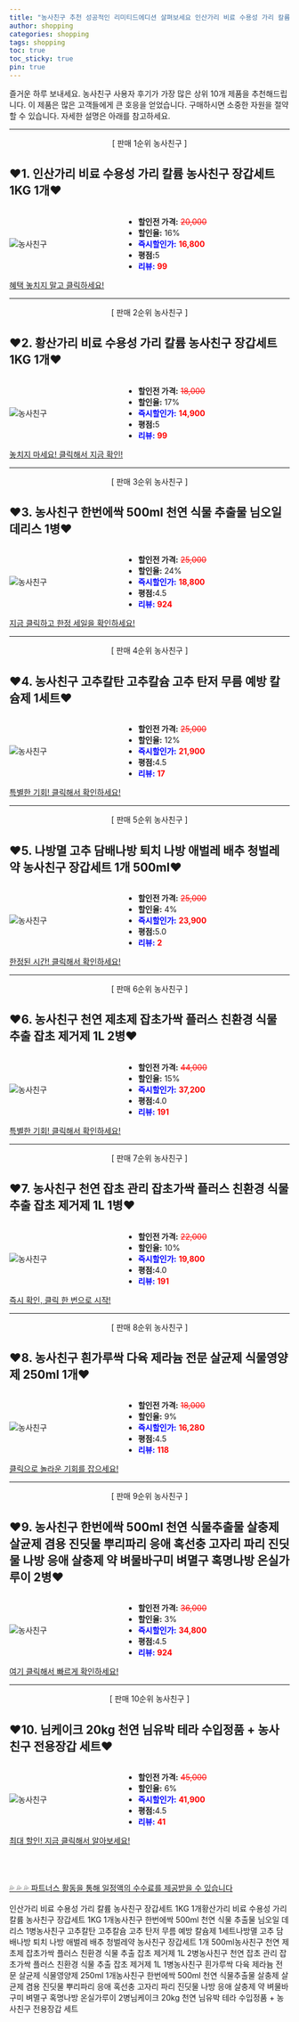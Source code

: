```yaml
---
title: "농사친구 추천 성공적인 리미티드에디션 살펴보세요 인산가리 비료 수용성 가리 칼륨"
author: shopping
categories: shopping
tags: shopping
toc: true
toc_sticky: true
pin: true
---
```

즐거운 하루 보내세요.  농사친구 사용자 후기가 가장 많은 상위 10개 제품을 추천해드립니다. 이 제품은 많은 고객들에게 큰 호응을 얻었습니다. 구매하시면 소중한 자원을 절약할 수 있습니다. 자세한 설명은 아래를 참고하세요.

---
<p class="toplist" style="margin: 0 auto; display: block; width: fit-content;">[ 판매 1순위 농사친구 ]</p>

<h2><strong>❤️1. 인산가리 비료 수용성 가리 칼륨 농사친구 장갑세트 1KG 1개❤️</strong></h2>

<div style="display: flex; align-items: center;">
    <div style="flex: 0.4;">
        <img src="https://thumbnail6.coupangcdn.com/thumbnails/remote/230x230ex/image/vendor_inventory/802e/e64213ee6bf8f21c2afaa8d04271ac0081d1bb81e6b943fdd1c159e72ff7.jpg" alt="농사친구" style="max-width: 100%;">
    </div>
    <div style="flex: 0.6; margin-left: 10px;">
        <ul>
            <li><strong>할인전 가격:</strong> <del style="color: red;">20,000</del></li>
            <li><strong>할인율:</strong> 16%</li>
            <li><span style='color:blue'><strong>즉시할인가:</strong></span> <span style='color:red'><strong>16,800</strong></span></li>
            <li><strong>평점:</strong>5</li>
            <li><span style='color:blue'><strong>리뷰:</strong></span> <span style='color:red'><strong>99</strong></span></li>
        </ul>
    </div>
</div>
<div class="center">
    <a href="https://selin100587001.github.io?lptag=AF9450613&subid=githubio&pageKey=8228218975&traceid=V0-153&itemId=23673795355&vendorItemId=90699032503" class="myButton">
        혜택 놓치지 말고 클릭하세요!
    </a>
</div>


---
<p class="toplist" style="margin: 0 auto; display: block; width: fit-content;">[ 판매 2순위 농사친구 ]</p>

<h2><strong>❤️2. 황산가리 비료 수용성 가리 칼륨 농사친구 장갑세트 1KG 1개❤️</strong></h2>

<div style="display: flex; align-items: center;">
    <div style="flex: 0.4;">
        <img src="https://thumbnail6.coupangcdn.com/thumbnails/remote/230x230ex/image/vendor_inventory/44ce/969b83b10d0fcd8d3bb4bf6f78e7db88f545ec070c1856a2e9d5f2f08c2d.jpg" alt="농사친구" style="max-width: 100%;">
    </div>
    <div style="flex: 0.6; margin-left: 10px;">
        <ul>
            <li><strong>할인전 가격:</strong> <del style="color: red;">18,000</del></li>
            <li><strong>할인율:</strong> 17%</li>
            <li><span style='color:blue'><strong>즉시할인가:</strong></span> <span style='color:red'><strong>14,900</strong></span></li>
            <li><strong>평점:</strong>5</li>
            <li><span style='color:blue'><strong>리뷰:</strong></span> <span style='color:red'><strong>99</strong></span></li>
        </ul>
    </div>
</div>
<div class="center">
    <a href="https://selin100587001.github.io?lptag=AF9450613&subid=githubio&pageKey=8228210272&traceid=V0-153&itemId=23673728854&vendorItemId=90698966197" class="myButton">
        놓치지 마세요! 클릭해서 지금 확인!
    </a>
</div>


---
<p class="toplist" style="margin: 0 auto; display: block; width: fit-content;">[ 판매 3순위 농사친구 ]</p>

<h2><strong>❤️3. 농사친구 한번에싹 500ml 천연 식물 추출물 님오일 데리스 1병❤️</strong></h2>

<div style="display: flex; align-items: center;">
    <div style="flex: 0.4;">
        <img src="https://thumbnail7.coupangcdn.com/thumbnails/remote/230x230ex/image/vendor_inventory/ee28/87ed986fabc5386dd0516844f8e96582e05b16d6d644648dc929c88e18e9.jpg" alt="농사친구" style="max-width: 100%;">
    </div>
    <div style="flex: 0.6; margin-left: 10px;">
        <ul>
            <li><strong>할인전 가격:</strong> <del style="color: red;">25,000</del></li>
            <li><strong>할인율:</strong> 24%</li>
            <li><span style='color:blue'><strong>즉시할인가:</strong></span> <span style='color:red'><strong>18,800</strong></span></li>
            <li><strong>평점:</strong>4.5</li>
            <li><span style='color:blue'><strong>리뷰:</strong></span> <span style='color:red'><strong>924</strong></span></li>
        </ul>
    </div>
</div>
<div class="center">
    <a href="https://selin100587001.github.io?lptag=AF9450613&subid=githubio&pageKey=7204576470&traceid=V0-153&itemId=18217939580&vendorItemId=86256177131" class="myButton">
        지금 클릭하고 한정 세일을 확인하세요!
    </a>
</div>


---
<p class="toplist" style="margin: 0 auto; display: block; width: fit-content;">[ 판매 4순위 농사친구 ]</p>

<h2><strong>❤️4. 농사친구 고추칼탄 고추칼슘 고추 탄저 무름 예방 칼슘제 1세트❤️</strong></h2>

<div style="display: flex; align-items: center;">
    <div style="flex: 0.4;">
        <img src="https://thumbnail10.coupangcdn.com/thumbnails/remote/230x230ex/image/vendor_inventory/8bc6/1ab890792afa18f5664e3e97c571c04f361dff763a943fcd8f0c704fff59.jpg" alt="농사친구" style="max-width: 100%;">
    </div>
    <div style="flex: 0.6; margin-left: 10px;">
        <ul>
            <li><strong>할인전 가격:</strong> <del style="color: red;">25,000</del></li>
            <li><strong>할인율:</strong> 12%</li>
            <li><span style='color:blue'><strong>즉시할인가:</strong></span> <span style='color:red'><strong>21,900</strong></span></li>
            <li><strong>평점:</strong>4.5</li>
            <li><span style='color:blue'><strong>리뷰:</strong></span> <span style='color:red'><strong>17</strong></span></li>
        </ul>
    </div>
</div>
<div class="center">
    <a href="https://selin100587001.github.io?lptag=AF9450613&subid=githubio&pageKey=8090770096&traceid=V0-153&itemId=22849276065&vendorItemId=90299006835" class="myButton">
        특별한 기회! 클릭해서 확인하세요!
    </a>
</div>


---
<p class="toplist" style="margin: 0 auto; display: block; width: fit-content;">[ 판매 5순위 농사친구 ]</p>

<h2><strong>❤️5. 나방멸 고추 담배나방 퇴치 나방 애벌레 배추 청벌레약 농사친구 장갑세트 1개 500ml❤️</strong></h2>

<div style="display: flex; align-items: center;">
    <div style="flex: 0.4;">
        <img src="https://thumbnail9.coupangcdn.com/thumbnails/remote/230x230ex/image/vendor_inventory/e94e/0f5164c98ac8b0cd91b62ce21d40bd49edba84cc2e522791b448a5986b28.jpg" alt="농사친구" style="max-width: 100%;">
    </div>
    <div style="flex: 0.6; margin-left: 10px;">
        <ul>
            <li><strong>할인전 가격:</strong> <del style="color: red;">25,000</del></li>
            <li><strong>할인율:</strong> 4%</li>
            <li><span style='color:blue'><strong>즉시할인가:</strong></span> <span style='color:red'><strong>23,900</strong></span></li>
            <li><strong>평점:</strong>5.0</li>
            <li><span style='color:blue'><strong>리뷰:</strong></span> <span style='color:red'><strong>2</strong></span></li>
        </ul>
    </div>
</div>
<div class="center">
    <a href="https://selin100587001.github.io?lptag=AF9450613&subid=githubio&pageKey=8209790069&traceid=V0-153&itemId=23560524210&vendorItemId=90586513878" class="myButton">
        한정된 시간! 클릭해서 확인하세요!
    </a>
</div>


---
<p class="toplist" style="margin: 0 auto; display: block; width: fit-content;">[ 판매 6순위 농사친구 ]</p>

<h2><strong>❤️6. 농사친구 천연 제초제 잡초가싹 플러스 친환경 식물 추출 잡초 제거제 1L 2병❤️</strong></h2>

<div style="display: flex; align-items: center;">
    <div style="flex: 0.4;">
        <img src="https://thumbnail9.coupangcdn.com/thumbnails/remote/230x230ex/image/vendor_inventory/a798/0696fc105b2144ace860694d8a8457708a9c5b458973ced03a47eeabb1d2.jpg" alt="농사친구" style="max-width: 100%;">
    </div>
    <div style="flex: 0.6; margin-left: 10px;">
        <ul>
            <li><strong>할인전 가격:</strong> <del style="color: red;">44,000</del></li>
            <li><strong>할인율:</strong> 15%</li>
            <li><span style='color:blue'><strong>즉시할인가:</strong></span> <span style='color:red'><strong>37,200</strong></span></li>
            <li><strong>평점:</strong>4.0</li>
            <li><span style='color:blue'><strong>리뷰:</strong></span> <span style='color:red'><strong>191</strong></span></li>
        </ul>
    </div>
</div>
<div class="center">
    <a href="https://selin100587001.github.io?lptag=AF9450613&subid=githubio&pageKey=7330868418&traceid=V0-153&itemId=15818077045&vendorItemId=83030026731" class="myButton">
        특별한 기회! 클릭해서 확인하세요!
    </a>
</div>


---
<p class="toplist" style="margin: 0 auto; display: block; width: fit-content;">[ 판매 7순위 농사친구 ]</p>

<h2><strong>❤️7. 농사친구 천연 잡초 관리 잡초가싹 플러스 친환경 식물 추출 잡초 제거제 1L 1병❤️</strong></h2>

<div style="display: flex; align-items: center;">
    <div style="flex: 0.4;">
        <img src="https://thumbnail10.coupangcdn.com/thumbnails/remote/230x230ex/image/vendor_inventory/ef19/a6c03602186c089ec3cd0428188cde74caa6c4e61ff4dbffe0ea82eb5a58.jpg" alt="농사친구" style="max-width: 100%;">
    </div>
    <div style="flex: 0.6; margin-left: 10px;">
        <ul>
            <li><strong>할인전 가격:</strong> <del style="color: red;">22,000</del></li>
            <li><strong>할인율:</strong> 10%</li>
            <li><span style='color:blue'><strong>즉시할인가:</strong></span> <span style='color:red'><strong>19,800</strong></span></li>
            <li><strong>평점:</strong>4.0</li>
            <li><span style='color:blue'><strong>리뷰:</strong></span> <span style='color:red'><strong>191</strong></span></li>
        </ul>
    </div>
</div>
<div class="center">
    <a href="https://selin100587001.github.io?lptag=AF9450613&subid=githubio&pageKey=7330868418&traceid=V0-153&itemId=18820510255&vendorItemId=83029978629" class="myButton">
        즉시 확인, 클릭 한 번으로 시작!
    </a>
</div>


---
<p class="toplist" style="margin: 0 auto; display: block; width: fit-content;">[ 판매 8순위 농사친구 ]</p>

<h2><strong>❤️8. 농사친구 흰가루싹 다육 제라늄 전문 살균제 식물영양제 250ml 1개❤️</strong></h2>

<div style="display: flex; align-items: center;">
    <div style="flex: 0.4;">
        <img src="https://thumbnail6.coupangcdn.com/thumbnails/remote/230x230ex/image/vendor_inventory/140c/ced7389da30452ffaff76bdd7edb4a4bed666abf6bdb866b8368698b1069.jpg" alt="농사친구" style="max-width: 100%;">
    </div>
    <div style="flex: 0.6; margin-left: 10px;">
        <ul>
            <li><strong>할인전 가격:</strong> <del style="color: red;">18,000</del></li>
            <li><strong>할인율:</strong> 9%</li>
            <li><span style='color:blue'><strong>즉시할인가:</strong></span> <span style='color:red'><strong>16,280</strong></span></li>
            <li><strong>평점:</strong>4.5</li>
            <li><span style='color:blue'><strong>리뷰:</strong></span> <span style='color:red'><strong>118</strong></span></li>
        </ul>
    </div>
</div>
<div class="center">
    <a href="https://selin100587001.github.io?lptag=AF9450613&subid=githubio&pageKey=6971264242&traceid=V0-153&itemId=17004467560&vendorItemId=90172284407" class="myButton">
        클릭으로 놀라운 기회를 잡으세요!
    </a>
</div>


---
<p class="toplist" style="margin: 0 auto; display: block; width: fit-content;">[ 판매 9순위 농사친구 ]</p>

<h2><strong>❤️9. 농사친구 한번에싹 500ml 천연 식물추출물 살충제 살균제 겸용 진딧물 뿌리파리 응애 혹선충 고자리 파리 진딧물 나방 응애 살충제 약 벼물바구미 벼멸구 혹명나방 온실가루이 2병❤️</strong></h2>

<div style="display: flex; align-items: center;">
    <div style="flex: 0.4;">
        <img src="https://thumbnail6.coupangcdn.com/thumbnails/remote/230x230ex/image/vendor_inventory/7aa8/8bdf073fad405094cf341bc2d606962741ef789e46bff5c178793167d860.jpg" alt="농사친구" style="max-width: 100%;">
    </div>
    <div style="flex: 0.6; margin-left: 10px;">
        <ul>
            <li><strong>할인전 가격:</strong> <del style="color: red;">36,000</del></li>
            <li><strong>할인율:</strong> 3%</li>
            <li><span style='color:blue'><strong>즉시할인가:</strong></span> <span style='color:red'><strong>34,800</strong></span></li>
            <li><strong>평점:</strong>4.5</li>
            <li><span style='color:blue'><strong>리뷰:</strong></span> <span style='color:red'><strong>924</strong></span></li>
        </ul>
    </div>
</div>
<div class="center">
    <a href="https://selin100587001.github.io?lptag=AF9450613&subid=githubio&pageKey=7204576470&traceid=V0-153&itemId=18099827339&vendorItemId=85252015295" class="myButton">
        여기 클릭해서 빠르게 확인하세요!
    </a>
</div>


---
<p class="toplist" style="margin: 0 auto; display: block; width: fit-content;">[ 판매 10순위 농사친구 ]</p>

<h2><strong>❤️10. 님케이크 20kg 천연 님유박 테라 수입정품 + 농사친구 전용장갑 세트❤️</strong></h2>

<div style="display: flex; align-items: center;">
    <div style="flex: 0.4;">
        <img src="https://thumbnail10.coupangcdn.com/thumbnails/remote/230x230ex/image/vendor_inventory/08ed/abc5ee2552ad886b9bd597f51fe2685756c551be0eae8757d8b482023492.jpg" alt="농사친구" style="max-width: 100%;">
    </div>
    <div style="flex: 0.6; margin-left: 10px;">
        <ul>
            <li><strong>할인전 가격:</strong> <del style="color: red;">45,000</del></li>
            <li><strong>할인율:</strong> 6%</li>
            <li><span style='color:blue'><strong>즉시할인가:</strong></span> <span style='color:red'><strong>41,900</strong></span></li>
            <li><strong>평점:</strong>4.5</li>
            <li><span style='color:blue'><strong>리뷰:</strong></span> <span style='color:red'><strong>41</strong></span></li>
        </ul>
    </div>
</div>
<div class="center">
    <a href="https://selin100587001.github.io?lptag=AF9450613&subid=githubio&pageKey=7141825525&traceid=V0-153&itemId=17933191617&vendorItemId=85094473882" class="myButton">
        최대 할인! 지금 클릭해서 알아보세요!
    </a>
</div>

<br><br><br>[💦 💦 💦 파트너스 활동을 통해 일정액의 수수료를 제공받을 수 있습니다](https://link.coupang.com/a/bcpT2c)<br><br>인산가리 비료 수용성 가리 칼륨 농사친구 장갑세트 1KG 1개황산가리 비료 수용성 가리 칼륨 농사친구 장갑세트 1KG 1개농사친구 한번에싹 500ml 천연 식물 추출물 님오일 데리스 1병농사친구 고추칼탄 고추칼슘 고추 탄저 무름 예방 칼슘제 1세트나방멸 고추 담배나방 퇴치 나방 애벌레 배추 청벌레약 농사친구 장갑세트 1개 500ml농사친구 천연 제초제 잡초가싹 플러스 친환경 식물 추출 잡초 제거제 1L 2병농사친구 천연 잡초 관리 잡초가싹 플러스 친환경 식물 추출 잡초 제거제 1L 1병농사친구 흰가루싹 다육 제라늄 전문 살균제 식물영양제 250ml 1개농사친구 한번에싹 500ml 천연 식물추출물 살충제 살균제 겸용 진딧물 뿌리파리 응애 혹선충 고자리 파리 진딧물 나방 응애 살충제 약 벼물바구미 벼멸구 혹명나방 온실가루이 2병님케이크 20kg 천연 님유박 테라 수입정품 + 농사친구 전용장갑 세트